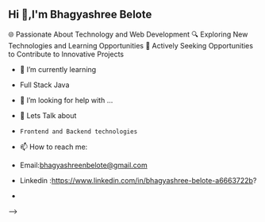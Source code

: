 ## Hi 👋,I'm Bhagyashree Belote


🌐 Passionate About Technology and Web Development 
🔍 Exploring New Technologies and Learning Opportunities 
🚀 Actively Seeking Opportunities to Contribute to Innovative Projects

- 🌱 I’m currently learning
- Full Stack Java

- 🤔 I’m looking for help with ...
- 💬 Lets Talk about
-     Frontend and Backend technologies
- 📫 How to reach me:
- Email:bhagyashreenbelote@gmail.com
- Linkedin :https://www.linkedin.com/in/bhagyashree-belote-a6663722b?
- 
-->
